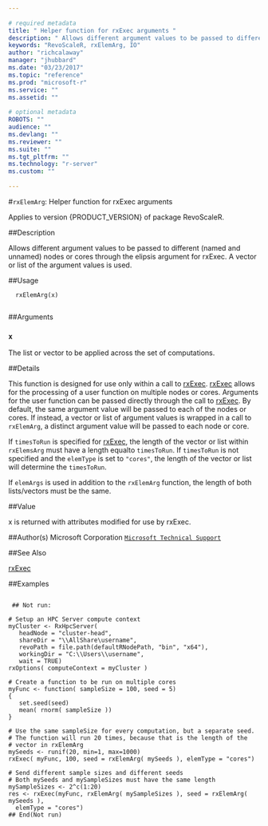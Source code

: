 ```yaml
--- 
 
# required metadata 
title: " Helper function for rxExec arguments " 
description: " Allows different argument values to be passed to different (named and unnamed) nodes or cores through the elipsis argument for rxExec. A vector or list of the argument values is used. " 
keywords: "RevoScaleR, rxElemArg, IO" 
author: "richcalaway" 
manager: "jhubbard" 
ms.date: "03/23/2017" 
ms.topic: "reference" 
ms.prod: "microsoft-r" 
ms.service: "" 
ms.assetid: "" 
 
# optional metadata 
ROBOTS: "" 
audience: "" 
ms.devlang: "" 
ms.reviewer: "" 
ms.suite: "" 
ms.tgt_pltfrm: "" 
ms.technology: "r-server" 
ms.custom: "" 
 
--- 
```

 
 
 #`rxElemArg`:  Helper function for rxExec arguments 

 Applies to version {PRODUCT_VERSION} of package RevoScaleR.
 
 ##Description
 
Allows different argument values to be passed to different (named and unnamed) nodes or cores through
the elipsis argument for rxExec. A vector or list of the argument values is used.
 
 
 
 ##Usage

```   
  rxElemArg(x)
 
```
 
 
 ##Arguments

   
  
 ### `x`
 The list or vector to be applied across the set of computations. 
  
 
 
 
 ##Details
 
This function is designed for use only within a call to [rxExec](rxExec.md).  [rxExec](rxExec.md)
allows for the processing of a user function on multiple nodes or cores.  Arguments
for the user function can be passed directly through the call to [rxExec](rxExec.md).  By default,
the same argument value will be passed to each of the nodes or cores.  If instead, 
a vector or list of argument values is wrapped in a call to `rxElemArg`, 
a distinct argument value will be passed to each node or core.  

If `timesToRun` is specified for [rxExec](rxExec.md), the length of the vector or 
list within `rxElemsArg` must have a length equalto `timesToRun`. If `timesToRun` 
is not specified and the `elemType` is set to `"cores"`, the length of the vector 
or list will determine the `timesToRun`. 

If `elemArgs` is used in addition to the `rxElemArg` function, the length of both
lists/vectors must be the same.
 
 
 ##Value
 
x is returned with attributes modified for use by rxExec.
 
 ##Author(s)
 Microsoft Corporation [`Microsoft Technical Support`](https://go.microsoft.com/fwlink/?LinkID=698556&clcid=0x409)
 
 
 ##See Also
 
[rxExec](rxExec.md)
   
 
 ##Examples

 ```
   
  ## Not run:
 
# Setup an HPC Server compute context
myCluster <- RxHpcServer(
    headNode = "cluster-head", 
    shareDir = "\\AllShare\username",
    revoPath = file.path(defaultRNodePath, "bin", "x64"), 
    workingDir = "C:\\Users\\username", 
    wait = TRUE)
rxOptions( computeContext = myCluster )

# Create a function to be run on multiple cores
myFunc <- function( sampleSize = 100, seed = 5)
{
	set.seed(seed)
	mean( rnorm( sampleSize ))
}	

# Use the same sampleSize for every computation, but a separate seed.
# The function will run 20 times, because that is the length of the
# vector in rxElemArg
mySeeds <- runif(20, min=1, max=1000)
rxExec( myFunc, 100, seed = rxElemArg( mySeeds ), elemType = "cores")

# Send different sample sizes and different seeds
# Both mySeeds and mySampleSizes must have the same length
mySampleSizes <- 2^c(1:20)
res <- rxExec(myFunc, rxElemArg( mySampleSizes ), seed = rxElemArg( mySeeds ),
   elemType = "cores")
 ## End(Not run) 
  
 
```
 
 

